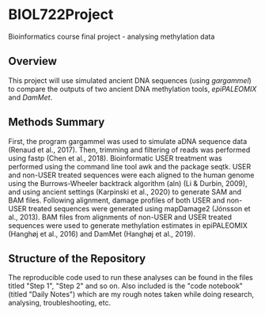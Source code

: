 # BIOL722Project
Bioinformatics course final project - analysing methylation data

## Overview
This project will use simulated ancient DNA sequences (using *gargammel*) to compare the outputs of two ancient DNA methylation tools, *epiPALEOMIX* and *DamMet*. 

## Methods Summary

First, the program gargammel was used to simulate aDNA sequence data (Renaud et al., 2017). Then, trimming and filtering of reads was performed using fastp (Chen et al., 2018). Bioinformatic USER treatment was performed using the command line tool awk and the package seqtk. USER and non-USER treated sequences were each aligned to the human genome using the Burrows-Wheeler backtrack algorithm (aln) (Li & Durbin, 2009), and using ancient settings (Karpinski et al., 2020) to generate SAM and BAM files. Following alignment, damage profiles of both USER and non-USER treated sequences were generated using mapDamage2 (Jónsson et al., 2013). BAM files from alignments of non-USER and USER treated sequences were used to generate methylation estimates in epiPALEOMIX (Hanghøj et al., 2016) and DamMet (Hanghøj et al., 2019). 

## Structure of the Repository

The reproducible code used to run these analyses can be found in the files titled "Step 1", "Step 2" and so on. Also included is the "code notebook" (titled "Daily Notes") which are my rough notes taken while doing research, analysing, troubleshooting, etc.
